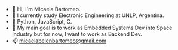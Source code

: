 - 👋 Hi, I'm Micaela Bartomeo.
- 👀 I currently study Electronic Engineering at UNLP, Argentina.
- 🌱 Python, JavaScript, C.
- 💞️ My main goal is to work as Embedded Systems Dev into Space Industry but for now, I want to work as Backend Dev.
- 📫 micaelabelenbartomeo@gmail.com

<!---
MicaelaBartomeo/MicaelaBartomeo is a ✨ special ✨ repository because its `README.md` (this file) appears on your GitHub profile.
You can click the Preview link to take a look at your changes.
--->
